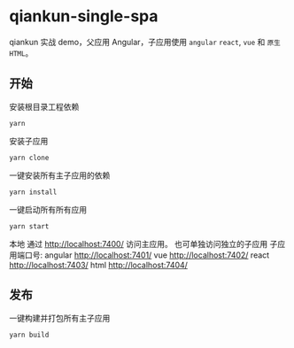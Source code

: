 # qiankun-single-spa

qiankun 实战 demo，父应用 Angular，子应用使用 `angular` `react`, `vue` 和 `原生HTML`。


## 开始
安装根目录工程依赖
```
yarn 
```

安装子应用
```
yarn clone
```

一键安装所有主子应用的依赖
```
yarn install
```

一键启动所有所有应用
```
yarn start
```
本地
通过 [http://localhost:7400/](http://localhost:7400/) 访问主应用。
也可单独访问独立的子应用 子应用端口号: 
angular [http://localhost:7401/](http://localhost:7401/)
vue [http://localhost:7402/](http://localhost:7402/)
react [http://localhost:7403/](http://localhost:7403/)
html [http://localhost:7404/](http://localhost:7404/)

## 发布
一键构建并打包所有主子应用
```
yarn build
```

